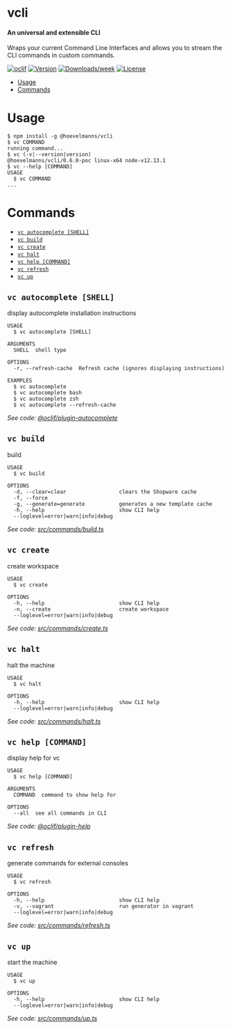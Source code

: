 vcli
====

#### An universal and extensible CLI
Wraps your current Command Line Interfaces and allows you to stream the CLI commands in custom commands. 


[![oclif](https://img.shields.io/badge/cli-oclif-brightgreen.svg)](https://oclif.io)
[![Version](https://img.shields.io/npm/v/vcli.svg)](https://npmjs.org/package/@hoevelmanns/vcli)
[![Downloads/week](https://img.shields.io/npm/dw/vcli.svg)](https://npmjs.org/package/@hoevelmanns/vcli)
[![License](https://img.shields.io/npm/l/vcli.svg)](https://github.com/hoevelmanns/vcli/blob/master/package.json)

<!-- toc -->
* [Usage](#usage)
* [Commands](#commands)
<!-- tocstop -->
# Usage
<!-- usage -->
```sh-session
$ npm install -g @hoevelmanns/vcli
$ vc COMMAND
running command...
$ vc (-v|--version|version)
@hoevelmanns/vcli/0.6.0-poc linux-x64 node-v12.13.1
$ vc --help [COMMAND]
USAGE
  $ vc COMMAND
...
```
<!-- usagestop -->
# Commands
<!-- commands -->
* [`vc autocomplete [SHELL]`](#vc-autocomplete-shell)
* [`vc build`](#vc-build)
* [`vc create`](#vc-create)
* [`vc halt`](#vc-halt)
* [`vc help [COMMAND]`](#vc-help-command)
* [`vc refresh`](#vc-refresh)
* [`vc up`](#vc-up)

## `vc autocomplete [SHELL]`

display autocomplete installation instructions

```
USAGE
  $ vc autocomplete [SHELL]

ARGUMENTS
  SHELL  shell type

OPTIONS
  -r, --refresh-cache  Refresh cache (ignores displaying instructions)

EXAMPLES
  $ vc autocomplete
  $ vc autocomplete bash
  $ vc autocomplete zsh
  $ vc autocomplete --refresh-cache
```

_See code: [@oclif/plugin-autocomplete](https://github.com/oclif/plugin-autocomplete/blob/v0.2.0/src/commands/autocomplete/index.ts)_

## `vc build`

build

```
USAGE
  $ vc build

OPTIONS
  -d, --clear=clear                 clears the Shopware cache
  -f, --force
  -g, --generate=generate           generates a new template cache
  -h, --help                        show CLI help
  --loglevel=error|warn|info|debug
```

_See code: [src/commands/build.ts](https://github.com/hoevelmanns/vcli/blob/v0.6.0-poc/src/commands/build.ts)_

## `vc create`

create workspace

```
USAGE
  $ vc create

OPTIONS
  -h, --help                        show CLI help
  -n, --create                      create workspace
  --loglevel=error|warn|info|debug
```

_See code: [src/commands/create.ts](https://github.com/hoevelmanns/vcli/blob/v0.6.0-poc/src/commands/create.ts)_

## `vc halt`

halt the machine

```
USAGE
  $ vc halt

OPTIONS
  -h, --help                        show CLI help
  --loglevel=error|warn|info|debug
```

_See code: [src/commands/halt.ts](https://github.com/hoevelmanns/vcli/blob/v0.6.0-poc/src/commands/halt.ts)_

## `vc help [COMMAND]`

display help for vc

```
USAGE
  $ vc help [COMMAND]

ARGUMENTS
  COMMAND  command to show help for

OPTIONS
  --all  see all commands in CLI
```

_See code: [@oclif/plugin-help](https://github.com/oclif/plugin-help/blob/v3.1.0/src/commands/help.ts)_

## `vc refresh`

generate commands for external consoles

```
USAGE
  $ vc refresh

OPTIONS
  -h, --help                        show CLI help
  -v, --vagrant                     run generator in vagrant
  --loglevel=error|warn|info|debug
```

_See code: [src/commands/refresh.ts](https://github.com/hoevelmanns/vcli/blob/v0.6.0-poc/src/commands/refresh.ts)_

## `vc up`

start the machine

```
USAGE
  $ vc up

OPTIONS
  -h, --help                        show CLI help
  --loglevel=error|warn|info|debug
```

_See code: [src/commands/up.ts](https://github.com/hoevelmanns/vcli/blob/v0.6.0-poc/src/commands/up.ts)_
<!-- commandsstop -->
